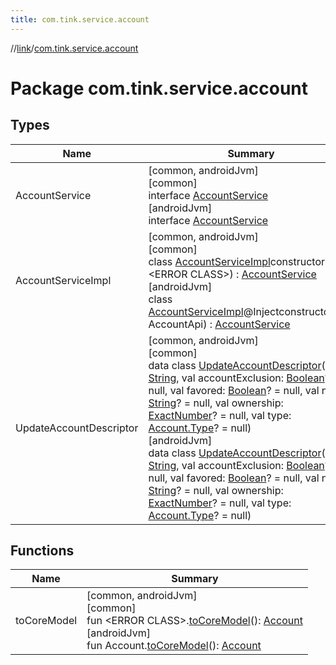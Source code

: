 ```yaml
---
title: com.tink.service.account
---
```

//[link](../../index.html)/[com.tink.service.account](index.html)



# Package com.tink.service.account



## Types


| Name | Summary |
|---|---|
| AccountService | [common, androidJvm]<br>[common]<br>interface [AccountService]([common]-account-service/index.html)<br>[androidJvm]<br>interface [AccountService]([android-jvm]-account-service/index.html) |
| AccountServiceImpl | [common, androidJvm]<br>[common]<br>class [AccountServiceImpl]([common]-account-service-impl/index.html)constructor(api: &lt;ERROR CLASS&gt;) : [AccountService]([common]-account-service/index.html)<br>[androidJvm]<br>class [AccountServiceImpl]([android-jvm]-account-service-impl/index.html)@Injectconstructor(api: AccountApi) : [AccountService]([android-jvm]-account-service/index.html) |
| UpdateAccountDescriptor | [common, androidJvm]<br>[common]<br>data class [UpdateAccountDescriptor]([common]-update-account-descriptor/index.html)(val id: [String](https://kotlinlang.org/api/latest/jvm/stdlib/kotlin/-string/index.html), val accountExclusion: [Boolean](https://kotlinlang.org/api/latest/jvm/stdlib/kotlin/-boolean/index.html)? = null, val favored: [Boolean](https://kotlinlang.org/api/latest/jvm/stdlib/kotlin/-boolean/index.html)? = null, val name: [String](https://kotlinlang.org/api/latest/jvm/stdlib/kotlin/-string/index.html)? = null, val ownership: [ExactNumber](../com.tink.model.misc/[common]-exact-number/index.html)? = null, val type: [Account.Type](../com.tink.model.account/[common]-account/-type/index.html)? = null)<br>[androidJvm]<br>data class [UpdateAccountDescriptor]([android-jvm]-update-account-descriptor/index.html)(val id: [String](https://kotlinlang.org/api/latest/jvm/stdlib/kotlin/-string/index.html), val accountExclusion: [Boolean](https://kotlinlang.org/api/latest/jvm/stdlib/kotlin/-boolean/index.html)? = null, val favored: [Boolean](https://kotlinlang.org/api/latest/jvm/stdlib/kotlin/-boolean/index.html)? = null, val name: [String](https://kotlinlang.org/api/latest/jvm/stdlib/kotlin/-string/index.html)? = null, val ownership: [ExactNumber](../com.tink.model.misc/[android-jvm]-exact-number/index.html)? = null, val type: [Account.Type](../com.tink.model.account/[android-jvm]-account/-type/index.html)? = null) |


## Functions


| Name | Summary |
|---|---|
| toCoreModel | [common, androidJvm]<br>[common]<br>fun &lt;ERROR CLASS&gt;.[toCoreModel]([common]to-core-model.html)(): [Account](../com.tink.model.account/[common]-account/index.html)<br>[androidJvm]<br>fun Account.[toCoreModel]([android-jvm]to-core-model.html)(): [Account](../com.tink.model.account/[android-jvm]-account/index.html) |


